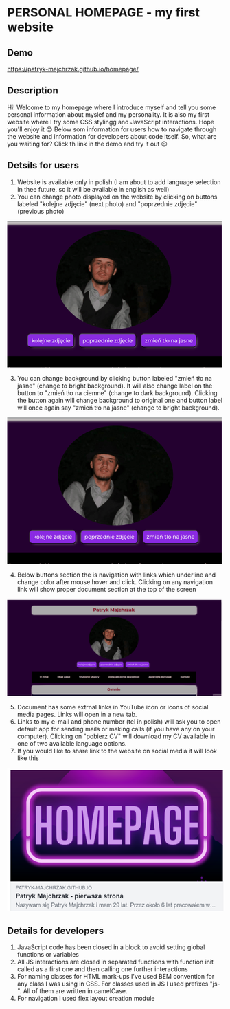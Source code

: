# PERSONAL HOMEPAGE - my first website

## Demo
https://patryk-majchrzak.github.io/homepage/

## Description

Hi! Welcome to my homepage where I introduce myself and tell you some personal information about myslef and my personality. It is also my first website where I try some CSS stylingg and JavaScript interactions. Hope you'll enjoy it 😊 Below som information for users how to navigate through the website and information for developers about code itself. So, what are you waiting for? Click th link in the demo and try it out 😉

## Detsils for users 

1. Website is available only in polish (I am about to add language selection in thee future, so it will be available in english as well)
2. You can change photo displayed on the website by clicking on buttons labeled "kolejne zdjęcie" (next photo) and "poprzednie zdjęcie" (previous photo)

<img src="for_readme/photoAnimation.gif" width=500>

3. You can change background by clicking button labeled "zmień tło na jasne" (change to bright background). It will also change label on the button to "zmień tło na ciemne" (change to dark background). Clicking the button again will change background to original one and button label will once again say "zmień tło na jasne" (change to bright background).

<img src="for_readme/animationBackground.gif" width=500>

4. Below buttons section the is navigation with links which underline and change color after mouse hover and click. Clicking on any navigation link will show proper document section at the top of the screen

<img src="for_readme/animationNav.gif" width=500>

5. Document has some extrnal links in YouTube icon or icons of social media pages. Links will open in a new tab.
6. Links to my e-mail and phone number (tel in polish) will ask you to open default app for sending mails or making calls (if you have any on your computer). Clicking on "pobierz CV" will download my CV available in one of two available language options.
7. If you would like to share link to the website on social media it will look like this

<img src="for_readme/shareImg.png">

## Details for developers

1. JavaScript code has been closed in a block to avoid setting global functions or variables
2. All JS interactions are closed in separated functions with function init called as a first one and then calling one further interactions
3. For naming classes for HTML mark-ups I've used BEM convention for any class I was using in CSS. For classes used in JS I used prefixes "js-". All of them are written in camelCase.
4. For navigation I used flex layout creation module
